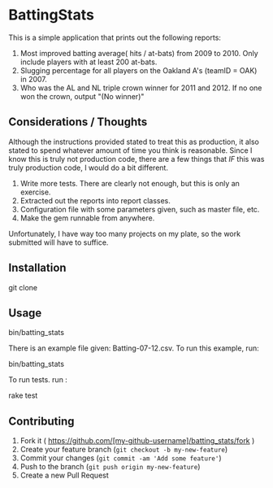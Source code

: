 # BattingStats

This is a simple application that prints out the following reports:

1) Most improved batting average( hits / at-bats) from 2009 to 2010. Only include players with at least 200 at-bats.
2) Slugging percentage for all players on the Oakland A's (teamID = OAK) in 2007.
3) Who was the AL and NL triple crown winner for 2011 and 2012. If no one won the crown, output "(No winner)"

## Considerations / Thoughts

Although the instructions provided stated to treat this as production, it also
stated to spend whatever amount of time you think is reasonable.  Since I know
this is truly not production code, there are a few things that *IF* this was
truly production code, I would do a bit different.

1. Write more tests.  There are clearly not enough, but this is only an exercise.
2. Extracted out the reports into report classes.
3. Configuration file with some parameters given, such as master file, etc.
4. Make the gem runnable from anywhere.

Unfortunately, I have way too many projects on my plate, so the work submitted will have to suffice.

## Installation

git clone <url>

## Usage

bin/batting_stats <batting-data-file>

There is an example file given: Batting-07-12.csv.  To run this example, run:

bin/batting_stats <batting-data-file>

To run tests. run :

rake test


## Contributing

1. Fork it ( https://github.com/[my-github-username]/batting_stats/fork )
2. Create your feature branch (`git checkout -b my-new-feature`)
3. Commit your changes (`git commit -am 'Add some feature'`)
4. Push to the branch (`git push origin my-new-feature`)
5. Create a new Pull Request

